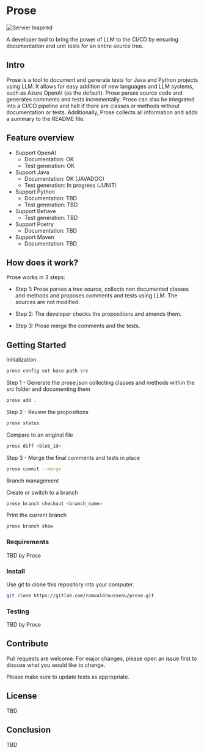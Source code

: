 # Prose

![Servier Inspired](https://raw.githubusercontent.com/servierhub/servierhub-charter/main/badges/powered.svg)

A developer tool to bring the power of LLM to the CI/CD by ensuring documentation and unit tests for an entire source
tree.

## Intro

Prose is a tool to document and generate tests for Java and Python projects using LLM. It allows for easy addition of
new languages and LLM systems, such as Azure OpenAI (as the default). Prose parses source code and generates comments
and tests incrementally. Prose can also be integrated into a CI/CD pipeline and halt if there are classes or methods
without documentation or tests. Additionally, Prose collects all information and adds a summary to the README file.

## Feature overview

-   Support OpenAI
    -   Documentation: OK
    -   Test generation: OK
-   Support Java
    -   Documentation: OK (JAVADOC)
    -   Test generation: In progress (JUNIT)
-   Support Python
    -   Documentation: TBD
    -   Test generation: TBD
-   Support Behave
    -   Test generation: TBD
-   Support Poetry
    -   Documentation: TBD
-   Support Maven
    -   Documentation: TBD

## How does it work?

Prose works in 3 steps:

-   Step 1: Prose parses a tree source, collects non documented classes and methods and proposes comments and tests using
    LLM. The sources are not modified.

-   Step 2: The developer checks the propositions and amends them.

-   Step 3: Prose merge the comments and the tests.

## Getting Started

Initialization

```bash
prose config set-base-path src
```

Step 1 - Generate the prose.json collecting classes and methods within the src folder and documenting them

```bash
prose add .
```

Step 2 - Review the propositions

```bash
prose status
```

Compare to an original file

```bash
prose diff <blob_id>
```

Step 3 - Merge the final comments and tests in place

```bash
prose commit --merge
```

Branch management

Create or switch to a branch

```bash
prose branch checkout <branch_name>
```

Print the current branch

```bash
prose branch show
```

### Requirements

TBD by Prose

### Install

Use git to clone this repository into your computer.

```bash
git clone https://gitlab.com/romualdrousseau/prose.git
```

### Testing

TBD by Prose

## Contribute

Pull requests are welcome. For major changes, please open an issue first to discuss what you would like to change.

Please make sure to update tests as appropriate.

## License

TBD

## Conclusion

TBD
